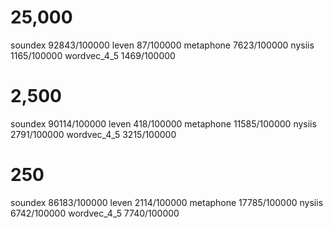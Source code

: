 # 25,000

soundex         92843/100000
leven           87/100000
metaphone       7623/100000
nysiis          1165/100000
wordvec_4_5     1469/100000


# 2,500

soundex         90114/100000
leven           418/100000
metaphone       11585/100000
nysiis          2791/100000
wordvec_4_5     3215/100000


# 250

soundex         86183/100000
leven           2114/100000
metaphone       17785/100000
nysiis          6742/100000
wordvec_4_5     7740/100000
